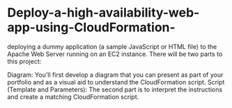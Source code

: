 # Deploy-a-high-availability-web-app-using-CloudFormation-
deploying a dummy application (a sample JavaScript or HTML file) to the Apache Web Server running on an EC2 instance.
There will be two parts to this project:

Diagram: You'll first develop a diagram that you can present as part of your portfolio and as a visual aid to understand the CloudFormation script.
Script (Template and Parameters): The second part is to interpret the instructions and create a matching CloudFormation script.
